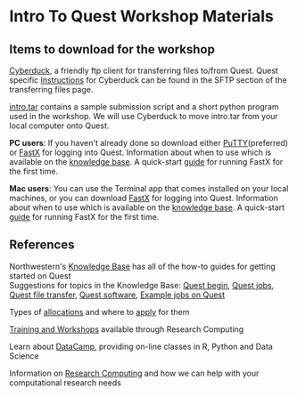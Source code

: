 # Intro To Quest Workshop Materials

## Items to download for the workshop    
[Cyberduck](https://cyberduck.io/), a friendly ftp client for transferring files to/from Quest.  Quest specific [Instructions](https://kb.northwestern.edu/quest-filetransfer) for Cyberduck can be found in the SFTP section of the transferring files page.  
  
[intro.tar](https://github.com/nuitrcs/intro_quest_workshop/raw/master/intro.tar) contains a sample submission script and a short python program used in the workshop.  We will use Cyberduck to move intro.tar from your local computer onto Quest. 
  
 **PC users**: If you haven't already done so download either [PuTTY](https://www.chiark.greenend.org.uk/~sgtatham/putty/)(preferred) or [FastX](https://www.starnet.com/fastx/current-client) for logging into Quest.  Information about when to use which is available on the [knowledge base](https://kb.northwestern.edu/quest-login).  A quick-start [guide](https://kb.northwestern.edu///internal/page.php?id=69237#config2) for running FastX for the first time.  
 
 **Mac users**: You can use the Terminal app that comes installed on your local machines, or you can download [FastX](https://www.starnet.com/fastx/current-client) for logging into Quest.  Information about when to use which is available on the [knowledge base](https://kb.northwestern.edu/quest-login).  A quick-start [guide](https://kb.northwestern.edu///internal/page.php?id=69237#config2) for running FastX for the first time.  

  
## References
Northwestern's [Knowledge Base](https://kb.northwestern.edu/) has all of the how-to guides for getting started on Quest  
Suggestions for topics in the Knowledge Base: [Quest begin](https://kb.northwestern.edu/search.php?q=quest+begin&cat=0&aud=0), [Quest jobs](https://kb.northwestern.edu/search.php?q=quest+jobs&cat=0&aud=0), [Quest file transfer](https://kb.northwestern.edu/search.php?q=Quest+file+transfer&cat=0&aud=0), [Quest software](https://kb.northwestern.edu/page.php?id=70714), [Example jobs on Quest](https://kb.northwestern.edu/page.php?id=70719)  
  
Types of [allocations](http://www.it.northwestern.edu/research/user-services/quest/allocation-guidelines.html) and where to [apply](http://www.it.northwestern.edu/secure/forms/research/allocation-request.html) for them  

[Training and Workshops](http://www.it.northwestern.edu/research/campus-events/index.html) available through Research Computing

Learn about [DataCamp](http://www.it.northwestern.edu/research/campus-events/data-camp.html), providing on-line classes in R, Python and Data Science

Information on [Research Computing](http://www.it.northwestern.edu/research/) and how we can help with your computational research needs  
  
  

